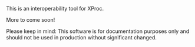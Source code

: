 This is an interoperability tool for XProc.

More to come soon!

Please keep in mind: This software is for documentation purposes only and should not be used in production without significant changed.
